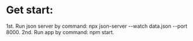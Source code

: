 # Get start:

1st. Run json server by command: npx json-server --watch data.json --port 8000.
2nd. Run app by command: npm start.
